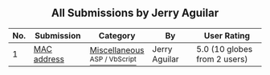 ﻿<div align="center">

## All Submissions by Jerry Aguilar

</div>

No.  | Submission | Category | By   | User Rating
---- | ---------- | -------- | ---- | -----------
1 | [MAC address<br />](https://github.com/Planet-Source-Code/jerry-aguilar-mac-address__4-6312) | [Miscellaneous<br /><sup>ASP / VbScript</sup>](../ByCategory/miscellaneous__4-1.md) | Jerry Aguilar | 5.0 (10 globes from 2 users)
